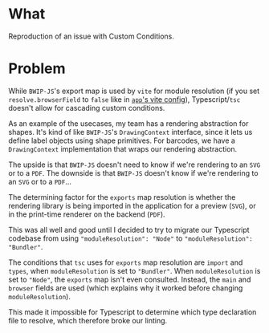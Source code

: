 # What

Reproduction of an issue with Custom Conditions.

# Problem

While `BWIP-JS`'s export map is used by `vite` for module resolution (if you set `resolve.browserField`
to `false` like in [`app`'s vite config](./packages/app/vite.config.ts)), Typescript/`tsc` doesn't allow for
cascading custom conditions.

As an example of the usecases, my team has a rendering abstraction for shapes. It's kind of like `BWIP-JS`'s `DrawingContext` interface, since it lets us define label objects using shape primitives. For barcodes, we have a `DrawingContext` implementation that wraps our rendering abstraction.

The upside is that `BWIP-JS` doesn't need to know if we're rendering to an `SVG` or to a `PDF`. The downside is that `BWIP-JS` doesn't know if we're rendering to an `SVG` or to a `PDF`...

The determining factor for the `exports` map resolution is whether the rendering library is being imported in
the application for a preview (`SVG`), or in the print-time renderer on the backend (`PDF`).

This was all well and good until I decided to try to migrate our Typescript codebase from using
`"moduleResolution": "Node"` to `"moduleResolution": "Bundler"`.

The conditions that `tsc` uses for `exports` map resolution are `import` and `types`, when `moduleResolution`
is set to `"Bundler"`. When `moduleResolution` is set to `"Node"`, the `exports` map isn't even consulted.
Instead, the `main` and `browser` fields are used (which explains why it worked before changing
`moduleResolution`).

This made it impossible for Typescript to determine which type declaration file to resolve, which therefore
broke our linting.
